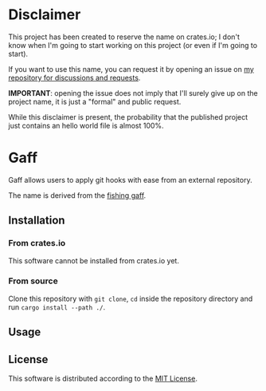 # Disclaimer

This project has been created to reserve the name on crates.io; I don't know when I'm going to start working on this project (or even if I'm going to start).

If you want to use this name, you can request it by opening an issue on [my repository for discussions and requests](https://github.com/asperan/discussions-and-requests).

**IMPORTANT**: opening the issue does not imply that I'll surely give up on the project name, it is just a "formal" and public request.

While this disclaimer is present, the probability that the published project just contains an hello world file is almost 100%.

# Gaff

Gaff allows users to apply git hooks with ease from an external repository.

The name is derived from the [fishing gaff](https://en.wikipedia.org/wiki/Fishing_gaff).

## Installation
### From crates.io
This software cannot be installed from crates.io yet.

### From source
Clone this repository with `git clone`, `cd` inside the repository directory and run `cargo install --path ./`.

## Usage

## License
This software is distributed according to the [MIT License](https://mit-license.org/).
